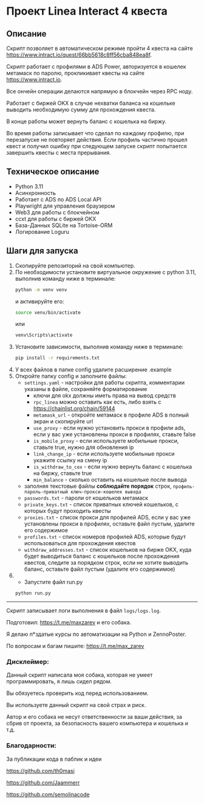 
# Проект Linea Interact 4 квеста


## Описание
Скрипт позволяет в автоматическом режиме пройти 4 квеста на сайте https://www.intract.io/quest/66bb5618c8ff56cba848ea8f.

Скрипт работает с профилями в ADS Power, авторизуется в кошелек метамаск по паролю, прокликивает квесты на сайте https://www.intract.io.

Все ончейн операции делаются напрямую в блокчейн через RPC ноду.

Работает с биржей OKX в случае нехватки баланса на кошельке выводить необходимую сумму для прохождения квеста.

В конце работы может вернуть баланс с кошелька на биржу.

Во время работы записывает что сделал по каждому профилю, при перезапуске не повторяет действия.
Если профиль частично прошел квест и получил ошибку при следующем запуске скрипт попытается завершить квесты с места прерывания.

## Техническое описание
- Python 3.11
- Асинхронность
- Работает с ADS по ADS Local API
- Playwright для управления браузером
- Web3 для работы с блокчейном
- ccxt для работы с биржей OKX
- База-Данных SQLite на Tortoise-ORM
- Логирование Loguru


## Шаги для запуска

1. Скопируйте репозиторий на свой компьютер.
2. По необходимости установите виртуальное окружение с python 3.11, выполнив команду ниже в терминале:
    ```sh
    python -m venv venv
    ```
    и активируйте его:
    ```sh
    source venv/bin/activate
    ```
    или
    ```sh
    venv\Scripts\activate
    ```
2. Установите зависимости, выполнив команду ниже в терминале:
    ```sh
    pip install -r requirements.txt
    ```
3. У всех файлов в папке config удалите расширение .example
4. Откройте папку config и заполните файлы:
    - `settings.yaml` - настройки для работы скрипта, комментарии указаны в файле, сохраняйте форматирование
      - ключи для okx должны иметь права на вывод средств
      - `rpc_linea` можно оставить как есть, либо взять с https://chainlist.org/chain/59144
      - `metamask_url` - откройте метамаск в профиле ADS в полный экран и скопируйте url
      - `use_proxy` - если нужно установить прокси в профили ads, если у вас уже установлены прокси в профилях, ставьте false
      - `is_mobile_proxy` - если используете мобильные прокси, ставьте true, нужно для обновления ip
      - `link_change_ip` - если используете мобильные прокси укажите ссылку на смену ip
      - `is_withdraw_to_cex` - если нужно вернуть баланс с кошелька на биржу, ставьте true
      - `min_balance` - сколько оставить на кошельке после вывода
    - заполняя текстовые файлы **соблюдайте порядок** строк, `профиль-пароль-приватный ключ-прокси-кошелек вывода`
    - `passwords.txt` - пароли от кошельков метамаск
    - `private_keys.txt` - список приватных ключей кошельков, с которых будут проходить квесты
    - `proxies.txt` - список прокси для профилей ADS, если у вас уже установлены прокси в профилях, оставьте файл пустым, удалите его содержимое
    - `profiles.txt` - список номеров профилей ADS, которые будут использоваться для прохождения квестов
    - `withdraw_addresses.txt` - список кошельков на бирже OKX, куда будет выводиться баланс с кошельков после прохождения квестов, следите за порядком строк, если не хотите выводить баланс, оставьте файл пустым (удалите его содержимое)
4. - Запустите файл run.py
    ```sh
    python run.py
    ```

---

Скрипт записывает логи выполнения в файл `logs/logs.log`.

Подготовил: https://t.me/maxzarev и его собака.

Я делаю п*здатые курсы по автоматизации на Python и ZennoPoster.

По вопросам и багам пишите: https://t.me/max_zarev

### Дисклеймер:

Данный скрипт написала моя собака, которая не умеет программировать, я лишь сидел рядом.

Вы обязуетесь проверить код перед использованием.

Вы используете данный скрипт на свой страх и риск. 

Автор и его собака не несут ответственности за ваши действия, за сбрив от проекта, за безопасность вашего компьютера и кошелька и т.д.

### Благодарности:
За публикации кода в паблик и идеи

https://github.com/th0masi 

https://github.com/Jaammerr

https://github.com/semolinacode

